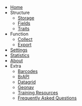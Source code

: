 * [Home](/)
* Structure
  * [Storage](storage.md)
  * [Fields](fields.md)
  * [Traits](traits/traits.md)
* Function
  * [Collect](collect.md)
  * [Export](export.md)
* [Settings](settings/settings.md)
* [Statistics](statistics.md)
* [About](about.md)
* Extra
  * [Barcodes](barcodes.md)
  * [BrAPI](brapi.md)
  * [Datagrid](datagrid.md)
  * [Geonav](geonav.md)
  * [Training Resources](training-resources.md)
  * [Frequently Asked Questions](faq.md)
